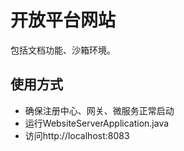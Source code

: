 # 开放平台网站

包括文档功能、沙箱环境。

## 使用方式

- 确保注册中心、网关、微服务正常启动
- 运行WebsiteServerApplication.java
- 访问http://localhost:8083